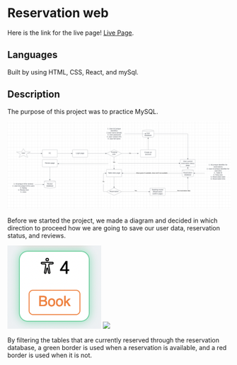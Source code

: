 # Reservation web

Here is the link for the live page! [Live Page](https://restaurant-reservation-sw.netlify.app/).

## Languages

Built by using HTML, CSS, React, and mySql.

## Description

The purpose of this project was to practice MySQL.

![](client/src/img/diagram.jpeg)

Before we started the project, we made a diagram and decided in which direction to proceed how we are going to save our user data, reservation status, and reviews.

![](client/src/img/greenBorder.png)
![](client/src/img/redBorder.png.png)

By filtering the tables that are currently reserved through the reservation database, a green border is used when a reservation is available, and a red border is used when it is not.
